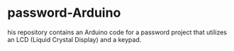 # password-Arduino
his repository contains an Arduino code for a password project that utilizes an LCD (Liquid Crystal Display) and a keypad.
